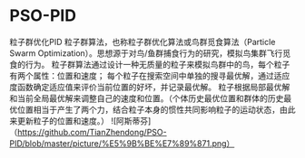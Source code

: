 # PSO-PID
粒子群优化PID
粒子群算法，也称粒子群优化算法或鸟群觅食算法（Particle Swarm Optimization）。思想源于对鸟/鱼群捕食行为的研究，模拟鸟集群飞行觅食的行为。
粒子群算法通过设计一种无质量的粒子来模拟鸟群中的鸟，每个粒子有两个属性：位置和速度；
每个粒子在搜索空间中单独的搜寻最优解，通过适应度函数确定适应值来评价当前位置的好坏，并记录最优解。
粒子根据局部最优解和当前全局最优解来调整自己的速度和位置。（个体历史最优位置和群体的历史最优位置相当于产生了两个力，结合粒子本身的惯性共同影响粒子的运动状态，由此来更新粒子的位置和速度。）
![阿斯蒂芬]（https://github.com/TianZhendong/PSO-PID/blob/master/picture/%E5%9B%BE%E7%89%871.png）

